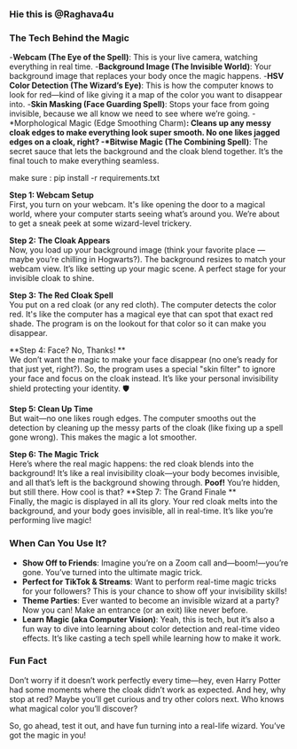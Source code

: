 
### Hie this is @Raghava4u
### The Tech Behind the Magic

-**Webcam (The Eye of the Spell)**: This is your live camera, watching everything in real time.
-**Background Image (The Invisible World)**: Your background image that replaces your body once the magic happens.
-**HSV Color Detection (The Wizard’s Eye)**: This is how the computer knows to look for red—kind of like giving it a map of the color you want to disappear into.
-**Skin Masking (Face Guarding Spell)**: Stops your face from going invisible, because we all know we need to see where we’re going. 
-*Morphological Magic (Edge Smoothing Charm)**: Cleans up any messy cloak edges to make everything look super smooth. No one likes jagged edges on a cloak, right?
-*Bitwise Magic (The Combining Spell)**: The secret sauce that lets the background and the cloak blend together. It’s the final touch to make everything seamless.

make sure :
pip install -r requirements.txt


**Step 1: Webcam Setup**  
First, you turn on your webcam. It's like opening the door to a magical world, where your computer starts seeing what’s around you. We’re about to get a sneak peek at some wizard-level trickery.

**Step 2: The Cloak Appears**  
Now, you load up your background image (think your favorite place — maybe you’re chilling in Hogwarts?). The background resizes to match your webcam view. It’s like setting up your magic scene. A perfect stage for your invisible cloak to shine.

**Step 3: The Red Cloak Spell**  
You put on a red cloak (or any red cloth). The computer detects the color red. It's like the computer has a magical eye that can spot that exact red shade.  The program is on the lookout for that color so it can make you disappear.

**Step 4: Face? No, Thanks! **  
We don’t want the magic to make your face disappear (no one’s ready for that just yet, right?). So, the program uses a special "skin filter" to ignore your face and focus on the cloak instead. It’s like your personal invisibility shield protecting your identity. 🛡️

**Step 5: Clean Up Time**  
But wait—no one likes rough edges. The computer smooths out the detection by cleaning up the messy parts of the cloak (like fixing up a spell gone wrong). This makes the magic a lot smoother. 

**Step 6: The Magic Trick**  
Here’s where the real magic happens: the red cloak blends into the background! It’s like a real invisibility cloak—your body becomes invisible, and all that’s left is the background showing through. **Poof!** You’re hidden, but still there. How cool is that?
**Step 7: The Grand Finale **  
Finally, the magic is displayed in all its glory. Your red cloak melts into the background, and your body goes invisible, all in real-time. It’s like you’re performing live magic!

### When Can You Use It?

- **Show Off to Friends**: Imagine you’re on a Zoom call and—boom!—you’re gone. You’ve turned into the ultimate magic trick.
- **Perfect for TikTok & Streams**: Want to perform real-time magic tricks for your followers? This is your chance to show off your invisibility skills!
- **Theme Parties**: Ever wanted to become an invisible wizard at a party? Now you can! Make an entrance (or an exit) like never before.
- **Learn Magic (aka Computer Vision)**: Yeah, this is tech, but it’s also a fun way to dive into learning about color detection and real-time video effects. It’s like casting a tech spell while learning how to make it work.

### Fun Fact

Don’t worry if it doesn’t work perfectly every time—hey, even Harry Potter had some moments where the cloak didn’t work as expected. And hey, why stop at red? Maybe you’ll get curious and try other colors next. Who knows what magical color you’ll discover?

So, go ahead, test it out, and have fun turning into a real-life wizard. You’ve got the magic in you!
